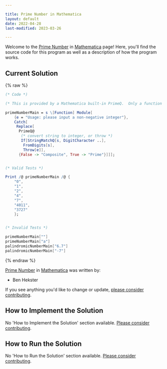 ```yaml
---

title: Prime Number in Mathematica
layout: default
date: 2022-04-28
last-modified: 2023-03-26

---
```


Welcome to the [Prime Number](https://sampleprograms.io/projects/prime-number) in [Mathematica](https://sampleprograms.io/languages/mathematica) page! Here, you'll find the source code for this program as well as a description of how the program works.

## Current Solution

{% raw %}

```mathematica
(* Code *)

(* This is provided by a Mathematica built-in PrimeQ.  Only a function to provide the 'user interface' is needed: *)

primeNumberMain = s \[Function] Module[
    {e = "Usage: please input a non-negative integer"},
    Catch[
     Replace[
      PrimeQ@
       (* convert string to integer, or throw *)
       If[StringMatchQ[s, DigitCharacter ..],
        FromDigits[s],
        Throw[e]],
      {False -> "Composite", True -> "Prime"}]]];


(* Valid Tests *)

Print /@ primeNumberMain /@ {
    "0",
    "1",
    "2",
    "4",
    "7",
    "4011",
    "3727"
    };


(* Invalid Tests *)

primeNumberMain[""]
primeNumberMain["a"]
palindromicNumberMain["6.7"]
palindromicNumberMain["-7"]
```

{% endraw %}

[Prime Number](https://sampleprograms.io/projects/prime-number) in [Mathematica](https://sampleprograms.io/languages/mathematica) was written by:

- Ben Hekster

If you see anything you'd like to change or update, [please consider contributing](https://github.com/TheRenegadeCoder/sample-programs).

## How to Implement the Solution

No 'How to Implement the Solution' section available. [Please consider contributing](https://github.com/TheRenegadeCoder/sample-programs-website).

## How to Run the Solution

No 'How to Run the Solution' section available. [Please consider contributing](https://github.com/TheRenegadeCoder/sample-programs-website).